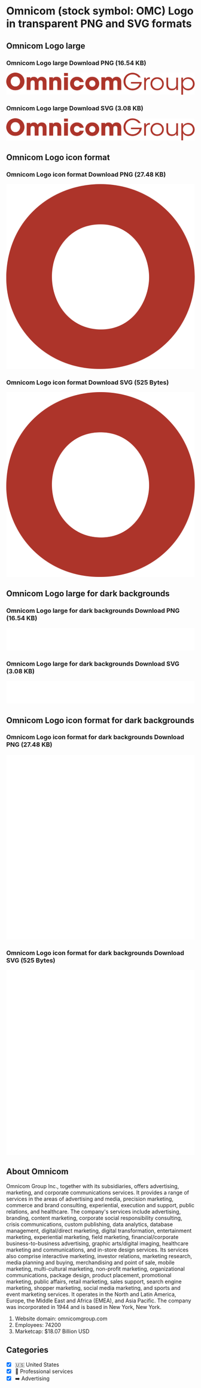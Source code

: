 # Omnicom (stock symbol: OMC) Logo in transparent PNG and SVG formats

## Omnicom Logo large

### Omnicom Logo large Download PNG (16.54 KB)

![Omnicom Logo large Download PNG (16.54 KB)](/img/orig/OMC_BIG-1d12ed65.png)

### Omnicom Logo large Download SVG (3.08 KB)

![Omnicom Logo large Download SVG (3.08 KB)](/img/orig/OMC_BIG-539f1a16.svg)

## Omnicom Logo icon format

### Omnicom Logo icon format Download PNG (27.48 KB)

![Omnicom Logo icon format Download PNG (27.48 KB)](/img/orig/OMC-5f464208.png)

### Omnicom Logo icon format Download SVG (525 Bytes)

![Omnicom Logo icon format Download SVG (525 Bytes)](/img/orig/OMC-dc8efbd6.svg)

## Omnicom Logo large for dark backgrounds

### Omnicom Logo large for dark backgrounds Download PNG (16.54 KB)

![Omnicom Logo large for dark backgrounds Download PNG (16.54 KB)](/img/orig/OMC_BIG.D-d242fd48.png)

### Omnicom Logo large for dark backgrounds Download SVG (3.08 KB)

![Omnicom Logo large for dark backgrounds Download SVG (3.08 KB)](/img/orig/OMC_BIG.D-b1a82e31.svg)

## Omnicom Logo icon format for dark backgrounds

### Omnicom Logo icon format for dark backgrounds Download PNG (27.48 KB)

![Omnicom Logo icon format for dark backgrounds Download PNG (27.48 KB)](/img/orig/OMC.D-498779c5.png)

### Omnicom Logo icon format for dark backgrounds Download SVG (525 Bytes)

![Omnicom Logo icon format for dark backgrounds Download SVG (525 Bytes)](/img/orig/OMC.D-e2fa5def.svg)

## About Omnicom

Omnicom Group Inc., together with its subsidiaries, offers advertising, marketing, and corporate communications services. It provides a range of services in the areas of advertising and media, precision marketing, commerce and brand consulting, experiential, execution and support, public relations, and healthcare. The company's services include advertising, branding, content marketing, corporate social responsibility consulting, crisis communications, custom publishing, data analytics, database management, digital/direct marketing, digital transformation, entertainment marketing, experiential marketing, field marketing, financial/corporate business-to-business advertising, graphic arts/digital imaging, healthcare marketing and communications, and in-store design services. Its services also comprise interactive marketing, investor relations, marketing research, media planning and buying, merchandising and point of sale, mobile marketing, multi-cultural marketing, non-profit marketing, organizational communications, package design, product placement, promotional marketing, public affairs, retail marketing, sales support, search engine marketing, shopper marketing, social media marketing, and sports and event marketing services. It operates in the North and Latin America, Europe, the Middle East and Africa (EMEA), and Asia Pacific. The company was incorporated in 1944 and is based in New York, New York.

1. Website domain: omnicomgroup.com
2. Employees: 74200
3. Marketcap: $18.07 Billion USD


## Categories
- [x] 🇺🇸 United States
- [x] 💼 Professional services
- [x] ➡️ Advertising
